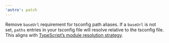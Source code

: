 ```yaml
---
'astro': patch
---
```


Remove `baseUrl` requirement for tsconfig path aliases. If a `baseUrl` is not set, `paths` entries in your tsconfig file will resolve relative to the tsconfig file. This aligns with [TypeScript’s module resolution strategy](https://www.typescriptlang.org/docs/handbook/modules/reference.html#relationship-to-baseurl).
